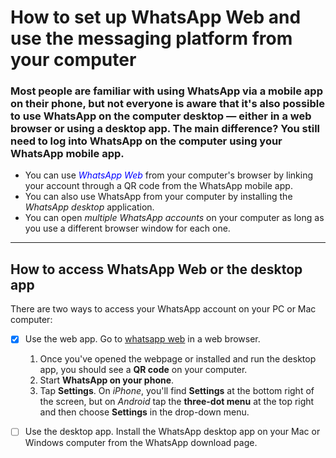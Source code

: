 # How to set up WhatsApp Web and use the messaging platform from your computer
### Most people are familiar with using WhatsApp via a mobile app on their phone, but not everyone is aware that it's also possible to use WhatsApp on the computer desktop — either in a web browser or using a desktop app. The main difference? You still need to log into WhatsApp on the computer using your WhatsApp mobile app.
- You can use <font color="blue">*WhatsApp Web*</font> from your computer's browser by linking your account through a QR code from the WhatsApp mobile app.
- You can also use WhatsApp from your computer by installing the *WhatsApp desktop* application.
- You can open *multiple WhatsApp accounts* on your computer as long as you use a different browser window for each one.

---

## How to access WhatsApp Web or the desktop app
There are two ways to access your WhatsApp account on your PC or Mac computer:
- [x] Use the web app. Go to <a href="https://web.whatsapp.com" target="_blank">whatsapp web</a> in a web browser.
  1. Once you've opened the webpage or installed and run the desktop app, you should see a **QR code** on your computer.
  2. Start **WhatsApp on your phone**.
  3. Tap **Settings**. On *iPhone*, you'll find **Settings** at the bottom right of the screen, but on *Android* tap the **three-dot menu** at the top right and then choose **Settings** in the drop-down menu.


- [ ] Use the desktop app. Install the WhatsApp desktop app on your Mac or Windows computer from the WhatsApp download page.
